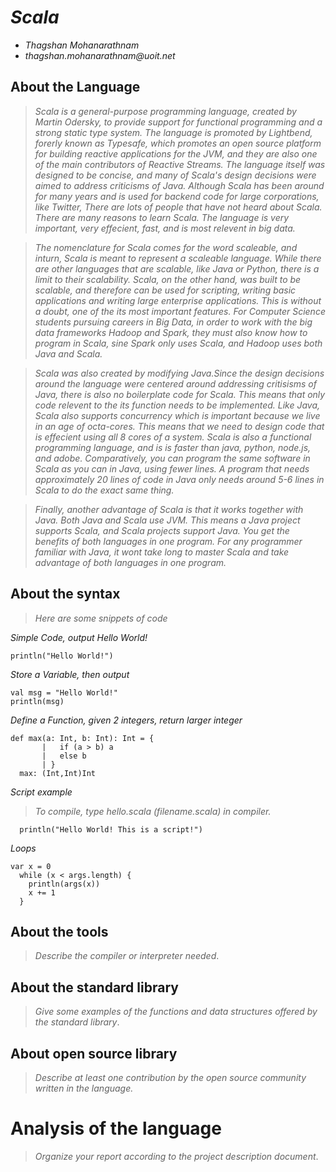 # _Scala_

- _Thagshan Mohanarathnam_
- _thagshan.mohanarathnam@uoit.net_

## About the Language

> _Scala is a general-purpose programming language, created by Martin Odersky, to provide support for functional programming and a strong static type system. The language is promoted by Lightbend, forerly known as Typesafe, which promotes an open source platform for building reactive applications for the JVM, and they are also one of the main contributors of Reactive Streams. The language itself was designed to be concise, and many of Scala's design decisions were aimed to address criticisms of Java. Although Scala has been around for many years and is used for backend code for large corporations, like Twitter, There are lots of people that have not heard about Scala. There are many reasons to learn Scala. The language is very important, very effecient, fast, and is most relevent in big data._ 

>_The nomenclature for Scala comes for the word scaleable, and inturn, Scala is meant to represent a scaleable language. While there are other languages that are scalable, like Java or Python, there is a limit to their scalability. Scala, on the other hand, was built to be scalable, and therefore can be used for scripting, writing basic applications and writing large enterprise applications. This is without a doubt, one of the its most important features. For Computer Science students pursuing careers in Big Data, in order to work with the big data frameworks Hadoop and Spark, they must also know how to program in Scala, sine Spark only uses Scala, and Hadoop uses both Java and Scala._

> _Scala was also created by modifying Java.Since the design decisions around the language were centered around addressing critisisms of Java, there is also no boilerplate code for Scala. This means that only code relevent to the its function needs to be implemented. Like Java, Scala also supports concurrency  which is important because we live in an age of octa-cores. This means that we need to design code that is effecient using all 8 cores of a system. Scala is also a functional programming language, and is is faster than java, python, node.js, and adobe. Comparatively, you can program the same software in Scala as you can in Java, using fewer lines.  A program that needs approximately 20 lines of code in Java only needs around 5-6 lines in Scala to do the exact same thing._

>_Finally, another advantage of Scala is that it works together with Java. Both Java and Scala use JVM. This means a Java project supports Scala, and Scala projects support Java. You get the benefits of both languages in one program. For any programmer familiar with Java, it wont take long to master Scala and take advantage of both languages in one program._


## About the syntax

> _Here are some snippets of code_

*Simple Code, output Hello World!*

```
println("Hello World!")
```

*Store a Variable, then output*

```
val msg = "Hello World!"
println(msg)
```

*Define a Function, given 2 integers, return larger integer*

```
def max(a: Int, b: Int): Int = {
       |   if (a > b) a
       |   else b
       | }
  max: (Int,Int)Int
```

*Script example*
>_To compile, type hello.scala (filename.scala) in compiler._

```
  println("Hello World! This is a script!")
 ```
*Loops*
```
var x = 0
  while (x < args.length) {
    println(args(x))
    x += 1
  }
```

## About the tools

> _Describe the compiler or interpreter needed_.

## About the standard library

> _Give some examples of the functions and data structures
> offered by the standard library_.

## About open source library

> _Describe at least one contribution by the open source
community written in the language._

# Analysis of the language

> _Organize your report according to the project description
document_.


